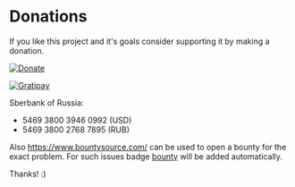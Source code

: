 Donations
=========

If you like this project and it's goals consider supporting it by making a donation.

[![Donate][2]][1]

[![Gratipay](https://img.shields.io/gratipay/Hunter.svg?style=social&label=donate)](https://www.gratipay.com/Hunter/)

Sberbank of Russia:
* 5469 3800 3946 0992 (USD)
* 5469 3800 2768 7895 (RUB)

Also https://www.bountysource.com/ can be used to open a bounty for the exact problem. For such issues badge [bounty](https://github.com/ruslo/hunter/issues?q=is%3Aopen+is%3Aissue+label%3Abounty) will be added automatically.

Thanks! :)

[1]: https://www.paypal.com/cgi-bin/webscr?cmd=_s-xclick&hosted_button_id=UN8PDZZ3Q7VVL
[2]: https://www.paypalobjects.com/en_US/i/btn/btn_donate_SM.gif
